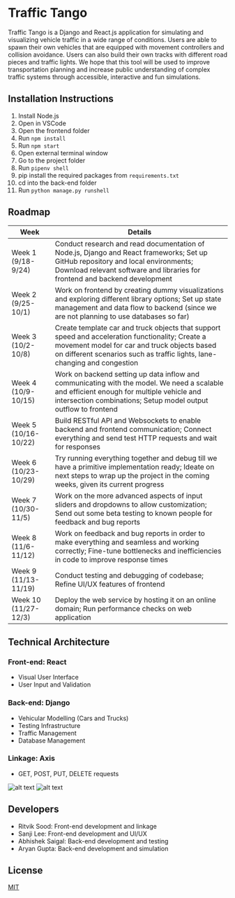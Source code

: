 # Traffic Tango

Traffic Tango is a Django and React.js application for simulating and visualizing vehicle traffic in a wide range of conditions. Users are able to spawn their own vehicles that are equipped with movement controllers and collision avoidance. Users can also build their own tracks with different road pieces and traffic lights. We hope that this tool will be used to improve transportation planning and increase public understanding of complex traffic systems through accessible, interactive and fun simulations.

## Installation Instructions

1. Install Node.js
1. Open in VSCode
2. Open the frontend folder
3. Run ```npm install``` 
4. Run ```npm start```
5. Open external terminal window
6. Go to the project folder
7. Run ```pipenv shell```
8. pip install the required packages from ```requirements.txt```
10. cd into the back-end folder
11. Run ```python manage.py runshell```

## Roadmap

| Week | Details |
| ---- | ------- |
| Week 1 (9/18-9/24) | Conduct research and read documentation of Node.js, Django and React frameworks; Set up GitHub repository and local environments; Download relevant software and libraries for frontend and backend development |
| Week 2 (9/25-10/1) | Work on frontend by creating dummy visualizations and exploring different library options; Set up state management and data flow to backend (since we are not planning to use databases so far) |
| Week 3 (10/2-10/8) | Create template car and truck objects that support speed and acceleration functionality; Create a movement model for car and truck objects based on different scenarios such as traffic lights, lane-changing and congestion |
| Week 4 (10/9-10/15) | Work on backend setting up data inflow and communicating with the model. We need a scalable and efficient enough for multiple vehicle and intersection combinations; Setup model output outflow to frontend |
| Week 5 (10/16-10/22) | Build RESTful API and Websockets to enable backend and frontend communication; Connect everything and send test HTTP requests and wait for responses |
| Week 6 (10/23-10/29) | Try running everything together and debug till we have a primitive implementation ready; Ideate on next steps to wrap up the project in the coming weeks, given its current progress |
| Week 7 (10/30-11/5) | Work on the more advanced aspects of input sliders and dropdowns to allow customization; Send out some beta testing to known people for feedback and bug reports |
| Week 8 (11/6-11/12) | Work on feedback and bug reports in order to make everything and seamless and working correctly; Fine-tune bottlenecks and inefficiencies in code to improve response times |
| Week 9 (11/13-11/19) | Conduct testing and debugging of codebase; Refine UI/UX features of frontend |
| Week 10 (11/27-12/3) | Deploy the web service by hosting it on an online domain; Run performance checks on web application |

## Technical Architecture

### Front-end: React
- Visual User Interface
- User Input and Validation  

### Back-end: Django
- Vehicular Modelling (Cars and Trucks)
- Testing Infrastructure
- Traffic Management
- Database Management

### Linkage: Axis
- GET, POST, PUT, DELETE requests

![alt text](https://github.com/CS222-UIUC-FA23/group-project-team117/blob/main/Screen%20Shot%202023-12-04%20at%2012.00.40%20PM.png)
![alt text](https://github.com/CS222-UIUC-FA23/group-project-team117/blob/main/Screen%20Shot%202023-12-04%20at%2012.04.54%20PM.png)

## Developers

*  Ritvik Sood: Front-end development and linkage
*  Sanji Lee: Front-end development and UI/UX
*  Abhishek Saigal: Back-end development and testing
*  Aryan Gupta: Back-end development and simulation

## License

[MIT](https://choosealicense.com/licenses/mit/)
